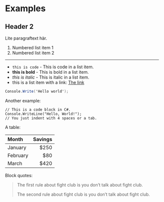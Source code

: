 # Examples

## Header 2
Lite paragraftext här.

1. Numbered list item 1
2. Numbered list item 2

----------------------

* `this is code` - This is code in a list item.
* **this is bold** - This is bold in a list item.
* *this is italic* - This is italic in a list item.
* this is a list item with a link: [The link](https://example.com)

```cs
Console.Write('Hello world');
```

Another example:
    
    // This is a code block in C#.
    Console.WriteLine("Hello, World!");
    // You just indent with 4 spaces or a tab.

A table:

| Month    | Savings |
| :------- | ------: |
| January  | $250    |
| February | $80     |
| March    | $420    |

Block quotes:

> The first rule about fight club is you don’t talk about fight club.
>
> The second rule about fight club is you don’t talk about fight club.